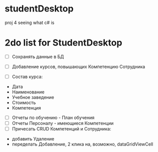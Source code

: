 # studentDesktop
proj 4 seeing what c# is

# 2do list for StudentDesktop
- [ ] Сохранять данные в БД
- [ ] Добавление курсов, повышающих Компетенцию Сотрудника

- [ ] Состав курса:
- 	Дата
- 	Наименование
- 	Учебное заведение
- 	Стоимость
- 	Компетенция

- [ ] Отчеты по обучению - План обучения
- [ ] Отчеты Персоналу - имеющиеcя Компетенции
- [ ] Причесать CRUD Компетенций и Сотрудника:
- 	добавить Удаление
-   переделать Добавление, 2 клика на, возможно, dataGridViewCell
